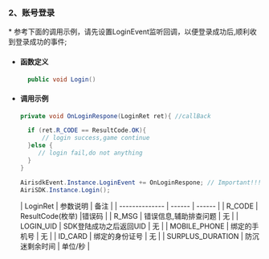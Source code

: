 ### 2、账号登录
<span id = "login"/>

\* 参考下面的调用示例，请先设置LoginEvent监听回调，以便登录成功后,顺利收到登录成功的事件;


- #### 函数定义

  ```cs
    public void Login()
  ```

- #### 调用示例
    ```cs
    private void OnLoginRespone(LoginRet ret){ //callBack

      if (ret.R_CODE == ResultCode.OK){
          // login success,game continue
      }else {
         // login fail,do not anything
      }
    }

    AirisdkEvent.Instance.LoginEvent += OnLoginRespone; // Important!!!
    AiriSDK.Instance.Login();
    ```

    | LoginRet    | 参数说明 | 备注 |
        | -------------- | ------ | ------ |
        | R_CODE   | ResultCode(枚举) |错误码 |
        | R_MSG     | 错误信息,辅助排查问题 | 无 |
        | LOGIN_UID   | SDK登陆成功之后返回UID | 无 |
        | MOBILE_PHONE | 绑定的手机号 | 无 |
        | ID_CARD | 绑定的身份证号 | 无 |
        | SURPLUS_DURATION | 防沉迷剩余时间 | 单位/秒 |






